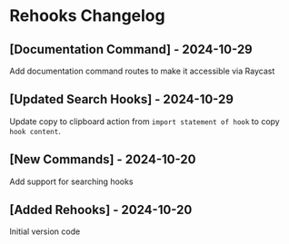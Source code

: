 # Rehooks Changelog

## [Documentation Command] - 2024-10-29

Add documentation command routes to make it accessible via Raycast

## [Updated Search Hooks] - 2024-10-29

Update copy to clipboard action from `import statement of hook` to copy `hook content`.

## [New Commands] - 2024-10-20

Add support for searching hooks

## [Added Rehooks] - 2024-10-20

Initial version code
